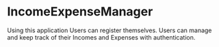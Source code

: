 # IncomeExpenseManager
Using this application Users can register themselves. Users can manage and keep track of their Incomes and Expenses with authentication.
